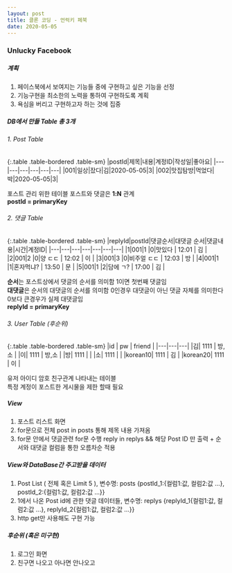 ```yaml
---
layout: post
title: 클론 코딩 - 언럭키 페북
date: 2020-05-05
---
```


### Unlucky Facebook


##### 계획

1. 페이스북에서 보여지는 기능들 중에 구현하고 싶은 기능을 선정
2. 기능구현을 최소한의 노력을 통하여 구현하도록 계획
3. 욕심을 버리고 구현하고자 하는 것에 집중

##### DB에서 만들 Table 총 3개


###### 1. Post Table

{:.table .table-bordered .table-sm}
|postId|제목|내용|계정ID|작성일|좋아요|
|---|---|---|---|---|---|
|001|일상|잤다|김|2020-05-05|3|
|002|맛집탐방|먹었다|박|2020-05-05|3|

포스트 관리 위한 테이블
포스트와 댓글은 **1:N** 관계  
**postId = primaryKey**

###### 2. 댓글 Table

{:.table .table-bordered .table-sm}
|replyId|postId|댓글순서|대댓글 순서|댓글내용|시간|계정ID|
|---|---|---|---|---|---|---|
|1|001|1 |0|맛있다      | 12:01 | 김 |
|2|001|2 |0|양 ㄷㄷ     | 12:02 | 이 |
|3|001|3 |0|비주얼 ㄷㄷ | 12:03 | 방 |
|4|001|1 |1|혼자먹냐?   | 13:50 | 문 |
|5|001|1 |2|담에 ㄱ?    | 17:00 | 김 |

**순서**는 포스트상에서 댓글의 순서를 의미함 1이면 첫번째 댓글임  
**대댓글**은 순서의 대댓글의 순서를 의미함 0인경우 대댓글이 아닌 댓글 자체를 의미한다 0보다 큰경우가 실제 대댓글임  
**replyId = primaryKey**

###### 3. User Table (후순위)

{:.table .table-bordered .table-sm}
|id | pw | friend |
|---|---|---|
|김| 1111 | 방,소 |
|이| 1111 | 방,소 |
|방| 1111 | |
|소| 1111 | |
|korean10| 1111 | 김 |
|korean20| 1111 | 이 |

유저 아이디 암호 친구관계 나타내는 테이블  
특정 계정이 포스트한 게시물을 제한 할때 필요


##### View
1. 포스트 리스트 화면
2. for문으로 전체 post in posts 통해 제목 내용 가져옴
3. for문 안에서 댓글관련 for문 수행 reply in replys && 해당 Post ID 만 출력 + 순서와 대댓글 컬럼을 통한 오름차순 적용  

##### View와 DataBase간 주고받을 데이터
1. Post List ( 전체 혹은 Limit 5 ), 변수명: posts {postId_1:{컬럼1:값, 컬럼2:값 ...}, postId_2:{컬럼1:값, 컬럼2:값 ...}}
2. 1에서 나온 Post id에 관한 댓글 데이터들, 변수명: replys {replyId_1{컬럼1:값, 컬럼2:값 ...}, replyId_2{컬럼1:값, 컬럼2:값 ...}}
3. http get만 사용해도 구현 가능

##### 후순위 (혹은 미구현)
1. 로그인 화면
2. 친구면 나오고 아나면 안나오고
